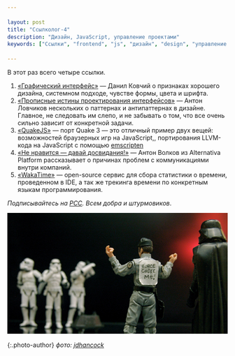 ```yaml
---

layout: post
title: "Ссылколог-4"
description: "Дизайн, JavaScript, управление проектами"
keywords: ["Ссылки", "frontend", "js", "дизайн", "design", "управление проектами"]

---
```


В этот раз всего четыре ссылки.

1.  [«Графический интерфейс»][1] — Данил Ковчий о признаках хорошего дизайна,
    системном подходе, чувстве формы, цвета и шрифта.
2.  [«Прописные истины проектирования интерфейсов»][2] — Антон Ловчиков
    нескольких о паттернах и антипаттернах в дизайне. Главное, не следовать им
    слепо, и не забывать о том, что все очень сильно зависит от конкретной
    задачи.
3.  [«QuakeJS»][3] — порт Quake 3 — это отличный пример двух вещей: возможностей
    браузерных игр на JavaScript,, портирования LLVM-кода на JavaScript
    с помощью [emscripten][4]
4.  [«Не нравится — давай досвидания!»][5] — Антон Волков из Alternativa
    Platform рассказывает о причинах проблем с коммуникациями внутри компаний.
5.  [«WakaTime»][6] — open-source сервис для сбора статистики о времени, проведенном
    в IDE, а так же трекинга времени по конкретным языкам программирования.


_Подписывайтесь на [РСС](http://feeds.feedburner.com/anton-shuvalov/FJHar).
Всем добра и штурмовиков_.

![](/assets/articles-assets/footer/sw-1.jpg)

{:.photo-author}
_фото: [jdhancock](https://www.flickr.com/photos/jdhancock/)_


[1]: https://medium.com/p/70bb2d0d58be
[2]: http://blog.antiflash.ru/?go=all/propisnye-istiny-proektirovaniya-interfeysov/
[3]: http://www.quakejs.com/
[4]: https://github.com/kripken/emscripten
[5]: https://www.youtube.com/watch?v=iQaO-DJop7g
[6]: https://wakatime.com
